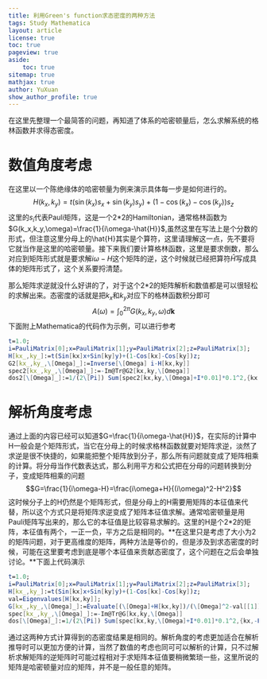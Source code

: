 ```yaml
---
title: 利用Green's function求态密度的两种方法
tags: Study Mathematica
layout: article
license: true
toc: true
pageview: true
aside:
    toc: true
sitemap: true
mathjax: true
author: YuXuan
show_author_profile: true
---
```

在这里先整理一个最简答的问题，再知道了体系的哈密顿量后，怎么求解系统的格林函数并求得态密度。
<!--more-->
# 数值角度考虑
在这里以一个陈绝缘体的哈密顿量为例来演示具体每一步是如何进行的。
$$H(k_x,k_y)=t(\sin(k_x)s_x+\sin(k_y)s_y)+(1-\cos(k_x)-\cos(k_y))s_z$$
这里的$s_i$代表Pauli矩阵，这是一个2*2的Hamiltonian，通常格林函数为$G(k_x,k_y,\omega)=\frac{1}{i\omega-\hat{H}}$,虽然这里在写法上是个分数的形式，但注意这里分母上的\hat{H}其实是个算符，这里请理解这一点，先不要将它就当作是这里的哈密顿量。接下来我们要计算格林函数，这里是要求倒数，那么对应到矩阵形式就是要求解$i\omega-H$这个矩阵的逆，这个时候就已经把算符$\hat{H}$写成具体的矩阵形式了，这个关系要捋清楚。

那么矩阵求逆就没什么好讲的了，对于这个2*2的矩阵解析和数值都是可以很轻松的求解出来。态密度的话就是把$k_x$和$k_y$对应下的格林函数积分即可
$$A(\omega)=\int_0^{2\pi} G(k_x,k_y,\omega)d\mathbf{k}$$
下面附上Mathematica的代码作为示例，可以进行参考
```mathematica
t=1.0;
i=PauliMatrix[0];x=PauliMatrix[1];y=PauliMatrix[2];z=PauliMatrix[3];
H[kx_,ky_]:=t(Sin[kx]x+Sin[ky]y)+(1-Cos[kx]-Cos[ky])z;
G2[kx_,ky_,\[Omega]_]:=Inverse[\[Omega] i-H[kx,ky]]
spec2[kx_,ky_,\[Omega]_]:=-Im@Tr@G2[kx,ky,\[Omega]]
dos2[\[Omega]_]:=1/(2\[Pi]) Sum[spec2[kx,ky,\[Omega]+I*0.01]*0.1^2,{kx,-Pi,Pi,0.1},{ky,-Pi,Pi,0.1}]
```

# 解析角度考虑
通过上面的内容已经可以知道$G=\frac{1}{i\omega-\hat{H}}$，在实际的计算中H一般会是个矩阵形式，当它在分母上的时候求格林函数就要对矩阵求逆，淡然了求逆是很不快捷的，如果能把整个矩阵放到分子，那么所有问题就变成了矩阵相乘的计算。将分母当作代数表达式，那么利用平方和公式把在分母的问题转换到分子，变成矩阵相乘的问题
$$G=\frac{1}{i\omega-H}=\frac{i\omega+H}{(i\omega)^2-H^2}$$
这时候分子上的H仍然是个矩阵形式，但是分母上的H需要用矩阵的本征值来代替，所以这个方式只是将矩阵求逆变成了矩阵本征值求解。通常哈密顿量是用Pauli矩阵写出来的，那么它的本征值是比较容易求解的。这里的H是个2*2的矩阵，本征值有两个，一正一负，平方之后是相同的。**在这里只是考虑了大小为2的矩阵问题，对于更高维度的矩阵，两种方法是等价的，但是涉及到求态密度的时候，可能在这里要考虑到底是哪个本征值来贡献态密度了，这个问题在之后会单独讨论。**下面上代码演示
```mathematica
t=1.0;
i=PauliMatrix[0];x=PauliMatrix[1];y=PauliMatrix[2];z=PauliMatrix[3];
H[kx_,ky_]:=t(Sin[kx]x+Sin[ky]y)+(1-Cos[kx]-Cos[ky])z;
val=Eigenvalues[H[kx,ky]];
G[kx_,ky_,\[Omega]_]:=Evaluate[(\[Omega]+H[kx,ky])/(\[Omega]^2-val[[1]]^2)]
spec[kx_,ky_,\[Omega]_]:=-Im@Tr@G[kx,ky,\[Omega]]
dos[\[Omega]_]:=1/(2\[Pi]) Sum[spec[kx,ky,\[Omega]+I*0.01]*0.1^2,{kx,-Pi,Pi,0.1},{ky,-Pi,Pi,0.1}]
```
通过这两种方式计算得到的态密度结果是相同的。解析角度的考虑更加适合在解析推导时可以更加方便的计算，当然了数值的考虑也同可可以解析的计算，只不过解析求解矩阵的逆矩阵时可能过程相对于求矩阵本征值要稍微繁琐一些，这里所说的矩阵是哈密顿量对应的矩阵，并不是一般任意的矩阵。